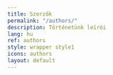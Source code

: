 ```yaml
---
title: Szerzők
permalink: "/authors/"
description: Történetünk leírói
lang: hu
ref: authors
style: wrapper style1
icons: authors
layout: default
---
```


